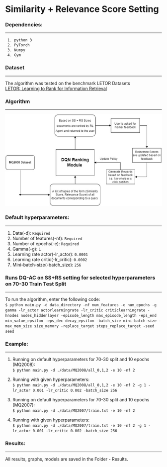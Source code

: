 # Similarity + Relevance Score Setting

### Dependencies:
---
```
 1. python 3
 2. PyTorch
 3. Numpy
 4. Gym
```

### Dataset
---
The algorithm was tested on the benchmark LETOR Datasets <br>
[LETOR: Learning to Rank for Information Retrieval](https://www.microsoft.com/en-us/research/project/letor-learning-rank-information-retrieval/)

### Algorithm
---
![Flowchart](https://github.com/sans-sehgal/DRDO-Interns-2022/blob/main/SS_RS_DQ-AC-Rank/Flowchart.jpg)

### Default hyperparameters:
---
1. Data(-d): `Required`
2. Number of features(-nf): `Required`
3. Number of epochs(-e): `Required`
4. Gamma(-g): `1`
5. Learning rate actor(-lr_actor): `0.0001`
6. Learning rate critic(-lr_critic): `0.0002`
7. Mini-batch-size(-batch_size): `256`

### Runs DQ-AC on SS+RS setting for selected hyperparameters on 70-30 Train Test Split
---
To run the algorithm, enter the following code:<br>
`$ python main.py -d data_directory -nf num_features -e num_epochs -g gamma -lr_actor actorlearningrate -lr_critic criticlearningrate -hnodes nodes_hiddenlayer
-episode_length max_episode_length -eps_end min_value_epsilon -eps_dec decay_epsilon -batch_size mini-batch-size -max_mem_size size_memory
-replace_target steps_replace_target -seed seed `<br>

### Example:
---
1. Running on default hyperparameters for 70-30 split and 10 epochs (MQ2008): <br> `$ python main.py -d ./data/MQ2008/all_0,1,2 -e 10 -nf 2`
2. Running with given hyperparameters: <br> `$ python main.py -d ./data/MQ2008/all_0,1,2 -e 10 -nf 2 -g 1 -lr_actor 0.001 -lr_critic 0.002 -batch_size 256`

1. Running on default hyperparameters for 70-30 split and 10 epochs (MQ2007): <br> `$ python main.py -d ./data/MQ2007/train.txt -e 10 -nf 2`
2. Running with given hyperparameters: <br> `$ python main.py -d ./data/MQ2007/train.txt -e 10 -nf 2 -g 1 -lr_actor 0.001 -lr_critic 0.002 -batch_size 256`

### Results:
---
All results, graphs, models are saved in the Folder - Results.